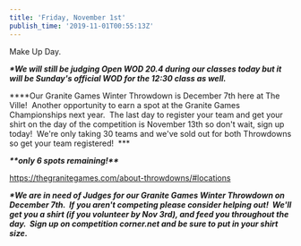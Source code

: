 ```yaml
---
title: 'Friday, November 1st'
publish_time: '2019-11-01T00:55:13Z'
---
```


Make Up Day.

***\*We will still be judging Open WOD 20.4 during our classes today but
it will be Sunday's official WOD for the 12:30 class as well.***

***\*Our Granite Games Winter Throwdown is December 7th here at The
Ville!  Another opportunity to earn a spot at the Granite Games
Championships next year.  The last day to register your team and get
your shirt on the day of the competition is November 13th so don't wait,
sign up today!  We're only taking 30 teams and we've sold out for both
Throwdowns so get your team registered!  ***

***\*\*only 6 spots remaining!\*\****

<https://thegranitegames.com/about-throwdowns/#locations>

***\*We are in need of Judges for our Granite Games Winter Throwdown on
December 7th.  If you aren't competing please consider helping out!
 We'll get you a shirt (if you volunteer by Nov 3rd), and feed you
throughout the day.  Sign up on competition corner.net and be sure to
put in your shirt size.***
